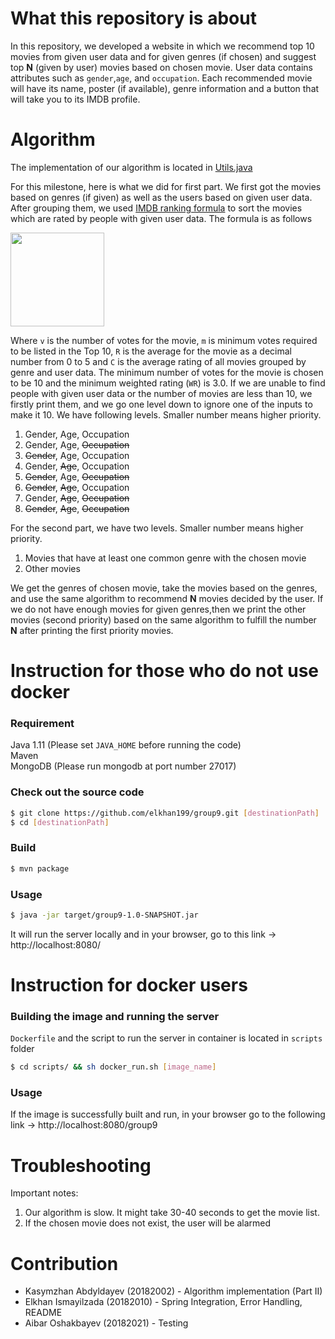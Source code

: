 # What this repository is about
In this repository, we developed a website in which we recommend top 10 movies from given user data and for given genres (if chosen) and suggest top **N** (given by user) movies based on chosen movie.
User data contains attributes such as ```gender```,```age```, and ```occupation```. Each recommended movie will have its name, poster (if available),
genre information and a button that will take you to its IMDB profile.
# Algorithm
The implementation of our algorithm is located in [Utils.java](src/main/java/com/utils/Utils.java)
 

For this milestone, here is what we did for first part. We first got the movies based on genres (if given) as well as the users based on given user data. After grouping them, we used [IMDB ranking formula](https://www.fxsolver.com/browse/formulas/Bayes+estimator+-+Internet+Movie+Database+%28IMDB%29) to sort the movies which are rated by people with given user data. The formula is as follows

<img src="https://render.githubusercontent.com/render/math?math=WR%20=\frac{(v*R%20%2B%20m*C)}{(v%2Bm)}" width="150" height="150">

Where ```v``` is the number of votes for the movie, ```m``` is minimum votes required to be listed in the Top 10, ```R``` is the average for the movie as a decimal number from 0 to 5 and ```C``` is the average rating of all movies grouped by genre and user data. The minimum number of votes for the movie is chosen to be 10 and the minimum weighted rating (```WR```) is 3.0. If we are unable to find people with given user data or the number of movies are less than 10, we firstly print them, and we go one level down to ignore one of the inputs to make it 10. We have following levels. Smaller number means higher priority.
1. Gender, Age, Occupation
2. Gender, Age, <del>Occupation</del>
3. <del>Gender</del>, Age, Occupation
4. Gender, <del>Age</del>, Occupation
5. <del>Gender</del>, Age, <del>Occupation</del>
6. <del>Gender</del>, <del>Age</del>, Occupation
7. Gender, <del>Age</del>, <del>Occupation</del>
8. <del>Gender</del>, <del>Age</del>, <del>Occupation</del>

For the second part, we have two levels. Smaller number means higher priority.
1. Movies that have at least one common genre with the chosen movie
2. Other movies

We get the genres of chosen movie, take the movies based on the genres, 
and use the same algorithm to recommend **N** movies 
decided by the user. If we do not have enough movies 
for given genres,then we print the other movies (second priority) based on the same algorithm  to fulfill the number **N** after printing the first priority movies. 
# Instruction for those who do not use docker
### Requirement
Java 1.11 (Please set ```JAVA_HOME``` before running the code)
\
Maven
\
MongoDB (Please run mongodb at port number 27017)
### Check out the source code
```bash
$ git clone https://github.com/elkhan199/group9.git [destinationPath]
$ cd [destinationPath]
```
### Build
```bash
$ mvn package
```
### Usage
```bash
$ java -jar target/group9-1.0-SNAPSHOT.jar
```
It will run the server locally and in your browser, go to this link -> http://localhost:8080/ 
# Instruction for docker users
### Building the image and running the server
```Dockerfile``` and the script to run the server in container is located in ```scripts``` folder
```bash
$ cd scripts/ && sh docker_run.sh [image_name]
```
### Usage
If the image is successfully built and run, in your browser go to the following link -> http://localhost:8080/group9
# Troubleshooting

Important notes:
1) Our algorithm is slow. It might take 30-40 seconds to get the movie list.
2) If the chosen movie does not exist, the user will be alarmed


# Contribution
- Kasymzhan Abdyldayev (20182002) - Algorithm implementation (Part II)
- Elkhan Ismayilzada (20182010) - Spring Integration, Error Handling, README
- Aibar Oshakbayev (20182021) - Testing
